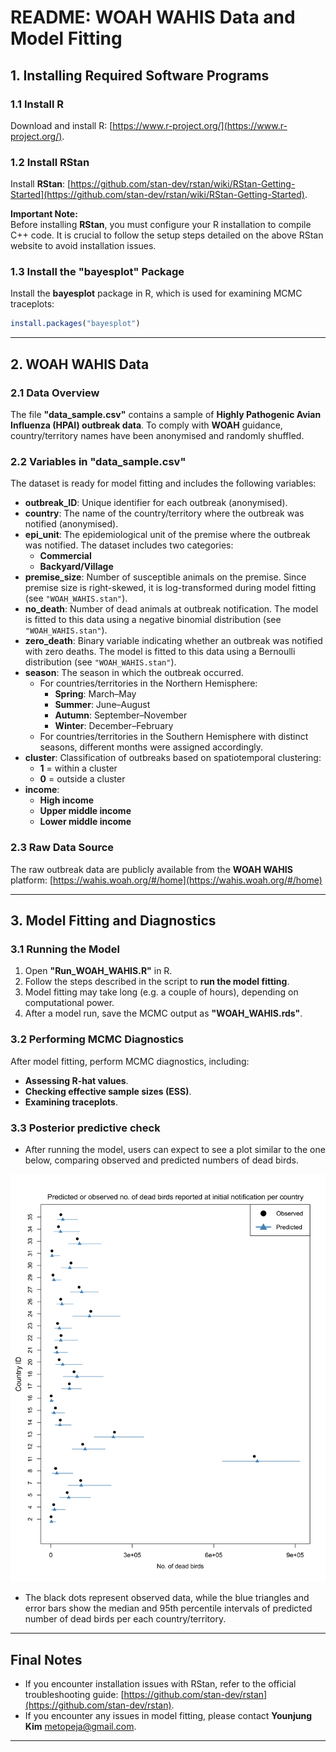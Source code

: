 # **README: WOAH WAHIS Data and Model Fitting**

## **1. Installing Required Software Programs**

### **1.1 Install R**

Download and install R: [https://www.r-project.org/](https://www.r-project.org/).

### **1.2 Install RStan**

Install **RStan**: [https://github.com/stan-dev/rstan/wiki/RStan-Getting-Started](https://github.com/stan-dev/rstan/wiki/RStan-Getting-Started).

**Important Note:**\
Before installing **RStan**, you must configure your R installation to compile C++ code. It is crucial to follow the setup steps detailed on the above RStan website to avoid installation issues.

### **1.3 Install the "bayesplot" Package**

Install the **bayesplot** package in R, which is used for examining MCMC traceplots:

```r
install.packages("bayesplot")
```

---

## **2. WOAH WAHIS Data**

### **2.1 Data Overview**

The file **"data\_sample.csv"** contains a sample of **Highly Pathogenic Avian Influenza (HPAI) outbreak data**. To comply with **WOAH** guidance, country/territory names have been anonymised and randomly shuffled.

### **2.2 Variables in "data\_sample.csv"**

The dataset is ready for model fitting and includes the following variables:

- **outbreak\_ID**: Unique identifier for each outbreak (anonymised).
- **country**: The name of the country/territory where the outbreak was notified (anonymised).
- **epi\_unit**: The epidemiological unit of the premise where the outbreak was notified. The dataset includes two categories:
  - **Commercial**
  - **Backyard/Village**
- **premise\_size**: Number of susceptible animals on the premise. Since premise size is right-skewed, it is log-transformed during model fitting (see `"WOAH_WAHIS.stan"`).
- **no\_death**: Number of dead animals at outbreak notification. The model is fitted to this data using a negative binomial distribution (see `"WOAH_WAHIS.stan"`).
- **zero\_death**: Binary variable indicating whether an outbreak was notified with zero deaths. The model is fitted to this data using a Bernoulli distribution (see `"WOAH_WAHIS.stan"`).
- **season**: The season in which the outbreak occurred.
  - For countries/territories in the Northern Hemisphere:
    - **Spring**: March–May
    - **Summer**: June–August
    - **Autumn**: September–November
    - **Winter**: December–February
  - For countries/territories in the Southern Hemisphere with distinct seasons, different months were assigned accordingly.
- **cluster**: Classification of outbreaks based on spatiotemporal clustering:
  - **1** = within a cluster
  - **0** = outside a cluster
- **income**:
  - **High income**
  - **Upper middle income**
  - **Lower middle income**

### **2.3 Raw Data Source**

The raw outbreak data are publicly available from the **WOAH WAHIS** platform: [https://wahis.woah.org/#/home](https://wahis.woah.org/#/home)

---

## **3. Model Fitting and Diagnostics**

### **3.1 Running the Model**

1. Open **"Run\_WOAH\_WAHIS.R"** in R.
2. Follow the steps described in the script to **run the model fitting**.
3. Model fitting may take long (e.g. a couple of hours), depending on computational power.
4. After a model run, save the MCMC output as **"WOAH\_WAHIS.rds"**.

### **3.2 Performing MCMC Diagnostics**

After model fitting, perform MCMC diagnostics, including:

- **Assessing R-hat values**.
- **Checking effective sample sizes (ESS)**.
- **Examining traceplots**.

### **3.3 Posterior predictive check**

- After running the model, users can expect to see a plot similar to the one below, comparing observed and predicted numbers of dead birds.

![Posterior Predictive Check Plot](https://github.com/KimYounjung/WOAHOutbreakSurveillance/raw/main/Posterior%20predictive%20check%20plot.png)

- The black dots represent observed data, while the blue triangles and error bars show the median and 95th percentile intervals of predicted number of dead birds per each country/territory.
---

## **Final Notes**

- If you encounter installation issues with RStan, refer to the official troubleshooting guide: [https://github.com/stan-dev/rstan](https://github.com/stan-dev/rstan).
- If you encounter any issues in model fitting, please contact **Younjung Kim** [metopeja@gmail.com](metopeja@gmail.com).
---
